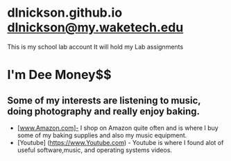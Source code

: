 # dlnickson.github.io dlnickson@my.waketech.edu
This is my school lab account
It will hold my Lab assignments
# I'm Dee Money$$
## Some of my interests are listening to music, doing photography and really enjoy baking.
- [www.Amazon.com]- I shop on Amazon quite often and is where I buy some of my baking supplies and also my music equipment.
- [Youtube] (https://www.Youtube.com) - Youtube is where I found alot of useful software,music, and operating systems videos.
